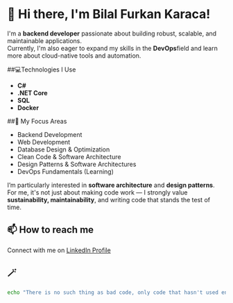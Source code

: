 # 💫 Hi there, I'm Bilal Furkan Karaca!

I'm a **backend developer** passionate about building robust, scalable, and maintainable applications.  
Currently, I'm also eager to expand my skills in the **DevOps**field and learn more about cloud-native tools and automation.

##💻Technologies I Use
- **C#**
- **.NET Core**
- **SQL**
- **Docker**

##🎯 My Focus Areas
- Backend Development
- Web Development
- Database Design & Optimization
- Clean Code & Software Architecture
- Design Patterns & Software Architectures
- DevOps Fundamentals (Learning)

I’m particularly interested in **software architecture** and **design patterns**.  
For me, it's not just about making code work — I strongly value **sustainability, maintainability**, and writing code that stands the test of time.

## 📫 How to reach me
Connect with me on [LinkedIn Profile](https://www.linkedin.com/in/bilal-furkan-karaca/)

## 🪄
```bash
echo "There is no such thing as bad code, only code that hasn't used enough AI yet." > /dev/null
